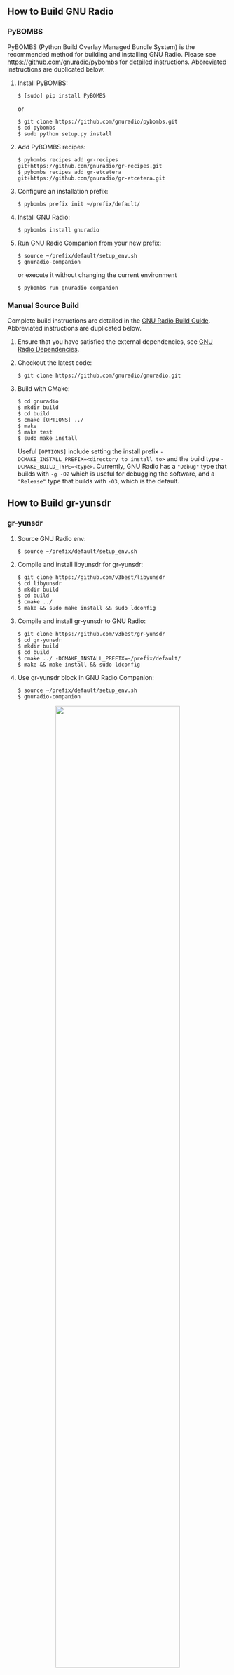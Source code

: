 

## How to Build GNU Radio

### PyBOMBS
PyBOMBS (Python Build Overlay Managed Bundle System) is the recommended 
method for building and installing GNU Radio. Please see 
https://github.com/gnuradio/pybombs for detailed instructions. Abbreviated 
instructions are duplicated below.

1. Install PyBOMBS:
    ```
    $ [sudo] pip install PyBOMBS
    ```
    or
    ```
    $ git clone https://github.com/gnuradio/pybombs.git
    $ cd pybombs
    $ sudo python setup.py install
    ```

2. Add PyBOMBS recipes:
    ```
    $ pybombs recipes add gr-recipes git+https://github.com/gnuradio/gr-recipes.git  
    $ pybombs recipes add gr-etcetera git+https://github.com/gnuradio/gr-etcetera.git
    ```

3. Configure an installation prefix:
    ```
    $ pybombs prefix init ~/prefix/default/
    ```

4. Install GNU Radio:
    ```
    $ pybombs install gnuradio
    ```

5. Run GNU Radio Companion from your new prefix:
    ```
    $ source ~/prefix/default/setup_env.sh
    $ gnuradio-companion
    ```
    or execute it without changing the current environment
    ```
    $ pybombs run gnuradio-companion
    ```

### Manual Source Build
Complete build instructions are detailed in the 
[GNU Radio Build Guide](https://gnuradio.org/doc/doxygen/build_guide.html). 
Abbreviated instructions are duplicated below.

1. Ensure that you have satisfied the external dependencies, see 
[GNU Radio Dependencies](https://gnuradio.org/doc/doxygen/build_guide.html).

2. Checkout the latest code:
    ```
    $ git clone https://github.com/gnuradio/gnuradio.git
    ```

3. Build with CMake:
    ```
    $ cd gnuradio
    $ mkdir build
    $ cd build
    $ cmake [OPTIONS] ../
    $ make
    $ make test
    $ sudo make install
    ```
    Useful `[OPTIONS]` include setting the install prefix 
    `-DCMAKE_INSTALL_PREFIX=<directory to install to>` and the build type 
    `-DCMAKE_BUILD_TYPE=<type>`. Currently, GNU Radio has a `"Debug"` type 
    that builds with `-g -O2` which is useful for debugging the software, 
    and a `"Release"` type that builds with `-O3`, which is the default.

## How to Build gr-yunsdr
### gr-yunsdr
1.	Source GNU Radio env:
    ```
    $ source ~/prefix/default/setup_env.sh
    ```
2.	Compile and install libyunsdr for gr-yunsdr:
    ```
    $ git clone https://github.com/v3best/libyunsdr
    $ cd libyunsdr
    $ mkdir build
    $ cd build
    $ cmake ../
    $ make && sudo make install && sudo ldconfig
    ```
3.	Compile and install gr-yunsdr to GNU Radio:
    ```
    $ git clone https://github.com/v3best/gr-yunsdr
    $ cd gr-yunsdr
    $ mkdir build
    $ cd build
    $ cmake ../ -DCMAKE_INSTALL_PREFIX=~/prefix/default/
    $ make && make install && sudo ldconfig
    ```
4.	Use gr-yunsdr block in GNU Radio Companion:
    ```
    $ source ~/prefix/default/setup_env.sh
    $ gnuradio-companion
    ``` 
<p align="center">
<img src="https://github.com/v3best/gr-yunsdr/blob/master/examples/yunsdr_source.png" width="75%" />
<img src="https://github.com/v3best/gr-yunsdr/blob/master/examples/yunsdr_sink.png" width="75%" />
</p>

### gr-osmosdr-gqrx

```
$git clone https://github.com/v3best/gr-osmosdr-gqrx
$cd gr-osmosdr-gqrx/
$git checkout yunsdr
$mkdir build
$cd build/
$cmake ../ -DCMAKE_INSTALL_PREFIX=<gnuradio install prefix>
$make
$make install
$sudo ldconfig
```
<p align="center">
<img src="https://github.com/v3best/gr-yunsdr/blob/master/examples/osmocom_sink_1chan.png" width="75%" />
<img src="https://github.com/v3best/gr-yunsdr/blob/master/examples/osmocom_sink_2chan.png" width="75%" />
</p>

### sdrangelove
```
$sudo apt install libqt5multimedia5-plugins qtmultimedia5-dev qttools5-dev qttools5-dev-tools libqt5opengl5-dev qtbase5-dev
$git clone git://git.osmocom.org/sdrangelove.git
$cd sdrangelove
$mkdir build
$cd build
$cmake ../
$make -j4
$./sdrangelove
```
<p align="center">
<img src="https://github.com/v3best/gr-yunsdr/blob/master/examples/sdrangelove.png" width="75%" />
</p> 

### gqrx
```
$git clone https://github.com/csete/gqrx.git gqrx.git
$sudo apt install libqt5svg5-dev
$cd gqrx.git
$mkdir build
$cd build
$cmake ../
$make -j4
$./src/gqrx
```
<p align="center">
<img src="https://github.com/v3best/gr-yunsdr/blob/master/examples/gqrx_config.png" width="75%" />
<img src="https://github.com/v3best/gr-yunsdr/blob/master/examples/gqrx.png" width="75%" />
</p> 
 

### gnss-sdr
```
$git clone https://github.com/v3best/gnss-sdr
$cd gnss-sdr/
$git checkout yunsdr
$mkdir build
$cd build/
$cmake ../ 
$make
$cd ../
$mkdir temp
$cd temp
$../install/gnss-sdr --config_file=../conf/gnss-sdr_GPS_L1_yunsdr_realtime.conf

```
<p align="center">
<img src="https://github.com/v3best/gr-yunsdr/blob/master/examples/gnss_sdr.png" width="75%" />
</p> 


### gr-dvbt

1. Build and install
    ```
    $git clone https://github.com/BogdanDIA/gr-dvbt
    $cd gr-dvbt
    $mkdir build
    $cd build/
    $cmake ../ -DCMAKE_INSTALL_PREFIX=<gnuradio install prefix>
    $make && make install && sudo ldconfig
    ```

2. Run TX

    The simplest way to run DVB-T encoding is to use the gnuradio-companion flowgraphs examples/dvbt_tx_demo.grc. It will start with a MPEG-2 TS file and will eventually generate the 10Msps baseband samples.
    Open dvbt_tx_demo.grc and run it for transmitting with YunSDR from    samples.ts. This specific flowgraph has the parameters set as: 2k OFDM, FEC code 1/2, Modulation 16-QAM, Guard Interval 1/32.

<p align="center">
<img src="https://github.com/v3best/gr-yunsdr/blob/master/examples/dvbt_tx.png" width="75%" />
</p>

3. Run RX

    To run DVB-T decoding just run examples/dvbt_rx_demo.grc. It will take the baseband samples and turn them into MPEG-2 TS file.

<p align="center">
<img src="https://github.com/v3best/gr-yunsdr/blob/master/examples/dvbt_rx.png" width="75%" />
</p>

